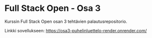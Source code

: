 # Full Stack Open - Osa 3

Kurssin Full Stack Open osan 3 tehtävien palautusrepositorio.

Linkki sovellukseen: https://osa3-puhelinluettelo-render.onrender.com/
